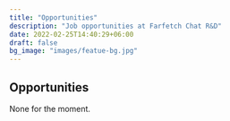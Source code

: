 ```yaml
---
title: "Opportunities"
description: "Job opportunities at Farfetch Chat R&D"
date: 2022-02-25T14:40:29+06:00
draft: false
bg_image: "images/featue-bg.jpg"
---
```



## Opportunities

None for the moment.

